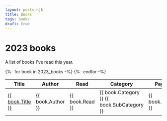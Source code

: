```yaml
---
layout: posts.njk
title: Books
tags: books
draft: true
---
```


# 2023 books

A list of books I've read this year.

<div class="book-list-container">
  <table>
    <thead>
      <tr>
        <th>Title</th><th>Author</th><th>Read</th><th>Category</th><th>Pages</th>
      </tr>
    </thead>
    <tbody>
      {%- for book in 2023_books -%}
      <tr>
        <td><a href="{{ book.GoodreadsURL }}">{{ book.Title }}</a></td><td>{{ book.Author }}</td><td>{{ book.Read }}</td><td>{{ book.Category }} <span class="meta-text">{{ book.SubCategory }}</span></td><td class="center">{{ book.Pages }}</td>
      </tr>
      {%- endfor -%}
    </tbody>
  </table>
</div>
